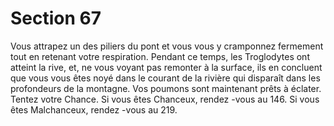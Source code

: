 # Section 67

Vous attrapez un des piliers du pont et vous vous y cramponnez fermement tout en
retenant votre respiration. Pendant ce temps, les Troglodytes ont atteint la rive, et, ne
vous voyant pas remonter à la surface, ils en concluent que vous vous êtes noyé dans le
courant de la rivière qui disparaît dans les profondeurs de la montagne. Vos poumons
sont maintenant prêts à éclater. Tentez votre Chance. Si vous êtes Chanceux, rendez -vous
au 146. Si vous êtes Malchanceux, rendez -vous au 219.